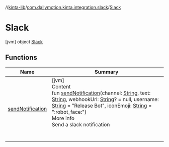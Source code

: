 //[kinta-lib](../../../index.md)/[com.dailymotion.kinta.integration.slack](../index.md)/[Slack](index.md)



# Slack  
 [jvm] object [Slack](index.md)   


## Functions  
  
|  Name |  Summary | 
|---|---|
| <a name="com.dailymotion.kinta.integration.slack/Slack/sendNotification/#kotlin.String#kotlin.String#kotlin.String?#kotlin.String#kotlin.String/PointingToDeclaration/"></a>[sendNotification](send-notification.md)| <a name="com.dailymotion.kinta.integration.slack/Slack/sendNotification/#kotlin.String#kotlin.String#kotlin.String?#kotlin.String#kotlin.String/PointingToDeclaration/"></a>[jvm]  <br>Content  <br>fun [sendNotification](send-notification.md)(channel: [String](https://kotlinlang.org/api/latest/jvm/stdlib/kotlin/-string/index.html), text: [String](https://kotlinlang.org/api/latest/jvm/stdlib/kotlin/-string/index.html), webhookUrl: [String](https://kotlinlang.org/api/latest/jvm/stdlib/kotlin/-string/index.html)? = null, username: [String](https://kotlinlang.org/api/latest/jvm/stdlib/kotlin/-string/index.html) = "Release Bot", iconEmoji: [String](https://kotlinlang.org/api/latest/jvm/stdlib/kotlin/-string/index.html) = ":robot_face:")  <br>More info  <br>Send a slack notification  <br><br><br>|

